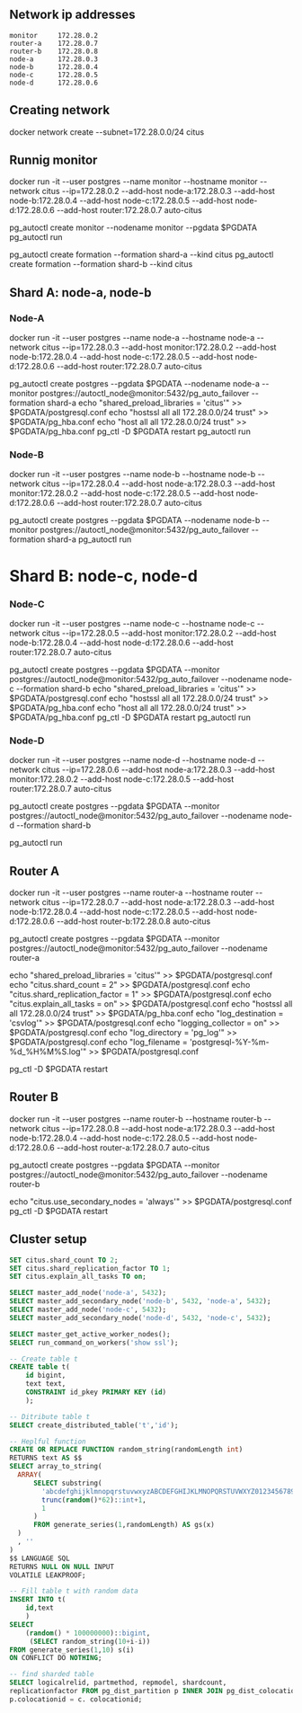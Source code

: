 ## Network ip addresses
```
monitor     172.28.0.2
router-a    172.28.0.7
router-b    172.28.0.8
node-a      172.28.0.3
node-b      172.28.0.4
node-c      172.28.0.5
node-d      172.28.0.6
```
## Creating network

docker network create --subnet=172.28.0.0/24 citus

## Runnig monitor

docker run -it --user postgres --name monitor --hostname monitor --network citus --ip=172.28.0.2 --add-host node-a:172.28.0.3 --add-host node-b:172.28.0.4 --add-host node-c:172.28.0.5 --add-host node-d:172.28.0.6 --add-host router:172.28.0.7 auto-citus

pg_autoctl create monitor --nodename monitor --pgdata $PGDATA
pg_autoctl run

pg_autoctl create formation --formation shard-a --kind citus
pg_autoctl create formation --formation shard-b --kind citus

## Shard A: node-a, node-b

### Node-A

docker run -it --user postgres --name node-a --hostname node-a --network citus --ip=172.28.0.3 --add-host monitor:172.28.0.2 --add-host node-b:172.28.0.4 --add-host node-c:172.28.0.5 --add-host node-d:172.28.0.6 --add-host router:172.28.0.7 auto-citus

pg_autoctl create postgres --pgdata $PGDATA --nodename node-a --monitor postgres://autoctl_node@monitor:5432/pg_auto_failover --formation shard-a
echo "shared_preload_libraries = 'citus'" >> $PGDATA/postgresql.conf
echo "hostssl   all all 172.28.0.0/24   trust" >> $PGDATA/pg_hba.conf
echo "host      all all 172.28.0.0/24   trust" >> $PGDATA/pg_hba.conf
pg_ctl -D $PGDATA restart
pg_autoctl run

### Node-B
docker run -it --user postgres --name node-b --hostname node-b --network citus --ip=172.28.0.4 --add-host node-a:172.28.0.3 --add-host monitor:172.28.0.2 --add-host node-c:172.28.0.5 --add-host node-d:172.28.0.6 --add-host router:172.28.0.7 auto-citus

pg_autoctl create postgres --pgdata $PGDATA --nodename node-b --monitor postgres://autoctl_node@monitor:5432/pg_auto_failover --formation shard-a
pg_autoctl run

# Shard B: node-c, node-d

### Node-C

docker run -it --user postgres --name node-c --hostname node-c --network citus --ip=172.28.0.5 --add-host monitor:172.28.0.2 --add-host node-b:172.28.0.4 --add-host node-d:172.28.0.6 --add-host router:172.28.0.7 auto-citus

pg_autoctl create postgres --pgdata $PGDATA --monitor postgres://autoctl_node@monitor:5432/pg_auto_failover --nodename node-c --formation shard-b
echo "shared_preload_libraries = 'citus'" >> $PGDATA/postgresql.conf
echo "hostssl   all all 172.28.0.0/24   trust" >> $PGDATA/pg_hba.conf
echo "host     all all 172.28.0.0/24   trust" >> $PGDATA/pg_hba.conf
pg_ctl -D $PGDATA restart
pg_autoctl run

### Node-D

docker run -it --user postgres --name node-d --hostname node-d --network citus --ip=172.28.0.6 --add-host node-a:172.28.0.3 --add-host monitor:172.28.0.2 --add-host node-c:172.28.0.5 --add-host router:172.28.0.7 auto-citus

pg_autoctl create postgres --pgdata $PGDATA --monitor postgres://autoctl_node@monitor:5432/pg_auto_failover --nodename node-d --formation shard-b

pg_autoctl run


## Router A
docker run -it --user postgres --name router-a --hostname router --network citus --ip=172.28.0.7 --add-host node-a:172.28.0.3 --add-host node-b:172.28.0.4 --add-host node-c:172.28.0.5 --add-host node-d:172.28.0.6 --add-host router-b:172.28.0.8 auto-citus

pg_autoctl create postgres --pgdata $PGDATA --monitor postgres://autoctl_node@monitor:5432/pg_auto_failover --nodename router-a

echo "shared_preload_libraries = 'citus'" >> $PGDATA/postgresql.conf
echo "citus.shard_count = 2"  >> $PGDATA/postgresql.conf
echo "citus.shard_replication_factor = 1" >> $PGDATA/postgresql.conf
echo "citus.explain_all_tasks = on" >> $PGDATA/postgresql.conf
echo "hostssl all all 172.28.0.0/24 trust" >> $PGDATA/pg_hba.conf
echo "log_destination = 'csvlog'" >> $PGDATA/postgresql.conf
echo "logging_collector = on" >> $PGDATA/postgresql.conf
echo "log_directory = 'pg_log'" >> $PGDATA/postgresql.conf
echo "log_filename = 'postgresql-%Y-%m-%d_%H%M%S.log'" >> $PGDATA/postgresql.conf

pg_ctl -D $PGDATA restart


## Router B

docker run -it --user postgres --name router-b --hostname router-b --network citus --ip=172.28.0.8 --add-host node-a:172.28.0.3 --add-host node-b:172.28.0.4 --add-host node-c:172.28.0.5 --add-host node-d:172.28.0.6 --add-host router-a:172.28.0.7 auto-citus

pg_autoctl create postgres --pgdata $PGDATA --monitor postgres://autoctl_node@monitor:5432/pg_auto_failover --nodename router-b

echo "citus.use_secondary_nodes = 'always'" >> $PGDATA/postgresql.conf
pg_ctl -D $PGDATA restart


## Cluster setup

```SQL
SET citus.shard_count TO 2;
SET citus.shard_replication_factor TO 1;
SET citus.explain_all_tasks TO on;

SELECT master_add_node('node-a', 5432);
SELECT master_add_secondary_node('node-b', 5432, 'node-a', 5432);
SELECT master_add_node('node-c', 5432);
SELECT master_add_secondary_node('node-d', 5432, 'node-c', 5432);

SELECT master_get_active_worker_nodes();
SELECT run_command_on_workers('show ssl');

-- Create table t
CREATE table t(
    id bigint, 
    text text, 
    CONSTRAINT id_pkey PRIMARY KEY (id)
    );

-- Ditribute table t
SELECT create_distributed_table('t','id');

-- Heplful function
CREATE OR REPLACE FUNCTION random_string(randomLength int)
RETURNS text AS $$
SELECT array_to_string(
  ARRAY(
      SELECT substring(
        'abcdefghijklmnopqrstuvwxyzABCDEFGHIJKLMNOPQRSTUVWXYZ0123456789',
        trunc(random()*62)::int+1,
        1
      )
      FROM generate_series(1,randomLength) AS gs(x)
  )
  , ''
)
$$ LANGUAGE SQL
RETURNS NULL ON NULL INPUT
VOLATILE LEAKPROOF;

-- Fill table t with random data
INSERT INTO t(
    id,text
    )
SELECT
    (random() * 100000000)::bigint,
     (SELECT random_string(10+i-i))
FROM generate_series(1,10) s(i)
ON CONFLICT DO NOTHING;

-- find sharded table
SELECT logicalrelid, partmethod, repmodel, shardcount,
replicationfactor FROM pg_dist_partition p INNER JOIN pg_dist_colocation c ON
p.colocationid = c. colocationid;
```
